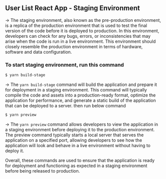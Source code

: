 ## User List React App - Staging Environment

→ The staging environment, also known as the pre-production environment, is a replica of the production environment that is used to test the final version of the code before it is deployed to production. In this environment, developers can check for any bugs, errors, or inconsistencies that may arise when the code is run in a live environment. This environment should closely resemble the production environment in terms of hardware, software and data configuration.

### To start staging environment, run this command

```bash
$ yarn build-stage
```

→ The `yarn build-stage` command will build the application and prepare it for deployment in a staging environment. This command will typically compile the code and assets into a production-ready format, optimize the application for performance, and generate a static build of the application that can be deployed to a server. then run below command

```bash
$ yarn preview
```

→ The `yarn preview` command allows developers to view the application in a staging environment before deploying it to the production environment. The preview command typically starts a local server that serves the application on a specified port, allowing developers to see how the application will look and behave in a live environment without having to deploy it.

Overall, these commands are used to ensure that the application is ready for deployment and functioning as expected in a staging environment before being released to production.

